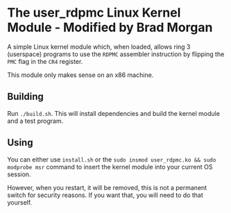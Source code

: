 The user_rdpmc Linux Kernel Module - Modified by Brad Morgan
==================================

A simple Linux kernel module which, when loaded, allows ring 3 (userspace)
programs to use the `RDPMC` assembler instruction by flipping the `PMC` flag in
the `CR4` register.

This module only makes sense on an x86 machine.

Building
--------

Run `./build.sh`. This will install dependencies and build the kernel module and a test program.

Using
-----

You can either use `install.sh` or the `sudo insmod user_rdpmc.ko && sudo modprobe msr` command to insert the kernel module into your current OS session.

However, when you restart, it will be removed, this is not a permanent switch for security reasons. If you want that, you will need to do that yourself.

